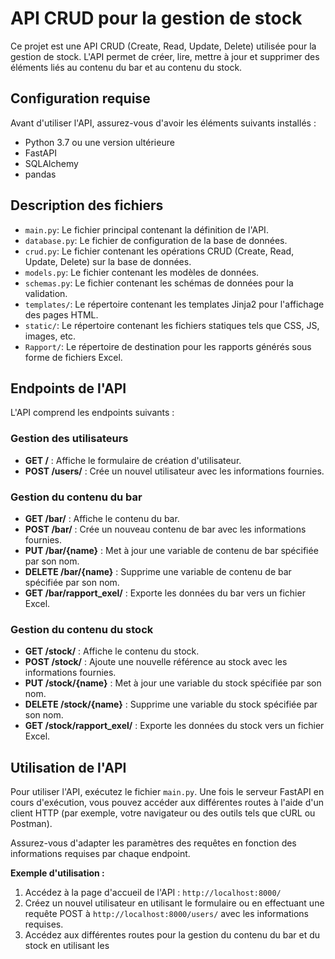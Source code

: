 # API CRUD pour la gestion de stock

Ce projet est une API CRUD (Create, Read, Update, Delete) utilisée pour la gestion de stock. L'API permet de créer, lire, mettre à jour et supprimer des éléments liés au contenu du bar et au contenu du stock.

## Configuration requise

Avant d'utiliser l'API, assurez-vous d'avoir les éléments suivants installés :

- Python 3.7 ou une version ultérieure
- FastAPI
- SQLAlchemy
- pandas

## Description des fichiers

- `main.py`: Le fichier principal contenant la définition de l'API.
- `database.py`: Le fichier de configuration de la base de données.
- `crud.py`: Le fichier contenant les opérations CRUD (Create, Read, Update, Delete) sur la base de données.
- `models.py`: Le fichier contenant les modèles de données.
- `schemas.py`: Le fichier contenant les schémas de données pour la validation.
- `templates/`: Le répertoire contenant les templates Jinja2 pour l'affichage des pages HTML.
- `static/`: Le répertoire contenant les fichiers statiques tels que CSS, JS, images, etc.
- `Rapport/`: Le répertoire de destination pour les rapports générés sous forme de fichiers Excel.

## Endpoints de l'API

L'API comprend les endpoints suivants :

### Gestion des utilisateurs

- **GET /** : Affiche le formulaire de création d'utilisateur.
- **POST /users/** : Crée un nouvel utilisateur avec les informations fournies.

### Gestion du contenu du bar

- **GET /bar/** : Affiche le contenu du bar.
- **POST /bar/** : Crée un nouveau contenu de bar avec les informations fournies.
- **PUT /bar/{name}** : Met à jour une variable de contenu de bar spécifiée par son nom.
- **DELETE /bar/{name}** : Supprime une variable de contenu de bar spécifiée par son nom.
- **GET /bar/rapport_exel/** : Exporte les données du bar vers un fichier Excel.

### Gestion du contenu du stock

- **GET /stock/** : Affiche le contenu du stock.
- **POST /stock/** : Ajoute une nouvelle référence au stock avec les informations fournies.
- **PUT /stock/{name}** : Met à jour une variable du stock spécifiée par son nom.
- **DELETE /stock/{name}** : Supprime une variable du stock spécifiée par son nom.
- **GET /stock/rapport_exel/** : Exporte les données du stock vers un fichier Excel.

## Utilisation de l'API

Pour utiliser l'API, exécutez le fichier `main.py`. Une fois le serveur FastAPI en cours d'exécution, vous pouvez accéder aux différentes routes à l'aide d'un client HTTP (par exemple, votre navigateur ou des outils tels que cURL ou Postman).

Assurez-vous d'adapter les paramètres des requêtes en fonction des informations requises par chaque endpoint.

**Exemple d'utilisation :**

1. Accédez à la page d'accueil de l'API : `http://localhost:8000/`
2. Créez un nouvel utilisateur en utilisant le formulaire ou en effectuant une requête POST à `http://localhost:8000/users/` avec les informations requises.
3. Accédez aux différentes routes pour la gestion du contenu du bar et du stock en utilisant les
